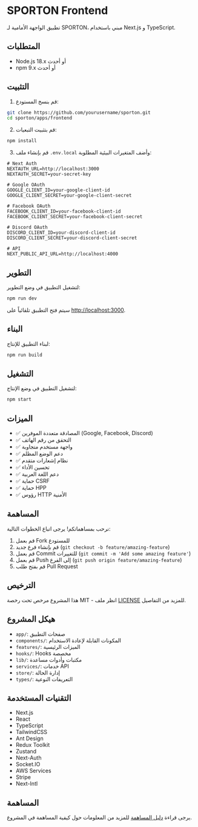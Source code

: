 # SPORTON Frontend

تطبيق الواجهة الأمامية لـ SPORTON، مبني باستخدام Next.js و TypeScript.

## المتطلبات

- Node.js 18.x أو أحدث
- npm 9.x أو أحدث

## التثبيت

1. قم بنسخ المستودع:
```bash
git clone https://github.com/yourusername/sporton.git
cd sporton/apps/frontend
```

2. قم بتثبيت التبعيات:
```bash
npm install
```

3. قم بإنشاء ملف `.env.local` وأضف المتغيرات البيئية المطلوبة:
```env
# Next Auth
NEXTAUTH_URL=http://localhost:3000
NEXTAUTH_SECRET=your-secret-key

# Google OAuth
GOOGLE_CLIENT_ID=your-google-client-id
GOOGLE_CLIENT_SECRET=your-google-client-secret

# Facebook OAuth
FACEBOOK_CLIENT_ID=your-facebook-client-id
FACEBOOK_CLIENT_SECRET=your-facebook-client-secret

# Discord OAuth
DISCORD_CLIENT_ID=your-discord-client-id
DISCORD_CLIENT_SECRET=your-discord-client-secret

# API
NEXT_PUBLIC_API_URL=http://localhost:4000
```

## التطوير

لتشغيل التطبيق في وضع التطوير:

```bash
npm run dev
```

سيتم فتح التطبيق تلقائياً على [http://localhost:3000](http://localhost:3000).

## البناء

لبناء التطبيق للإنتاج:

```bash
npm run build
```

## التشغيل

لتشغيل التطبيق في وضع الإنتاج:

```bash
npm start
```

## الميزات

- ✅ المصادقة متعددة الموفرين (Google, Facebook, Discord)
- ✅ التحقق من رقم الهاتف
- ✅ واجهة مستخدم متجاوبة
- ✅ دعم الوضع المظلم
- ✅ نظام إشعارات متقدم
- ✅ تحسين الأداء
- ✅ دعم اللغة العربية
- ✅ حماية CSRF
- ✅ حماية HPP
- ✅ رؤوس HTTP الأمنية

## المساهمة

نرحب بمساهماتكم! يرجى اتباع الخطوات التالية:

1. قم بعمل Fork للمستودع
2. قم بإنشاء فرع جديد (`git checkout -b feature/amazing-feature`)
3. قم بعمل Commit للتغييرات (`git commit -m 'Add some amazing feature'`)
4. قم بعمل Push إلى الفرع (`git push origin feature/amazing-feature`)
5. قم بفتح طلب Pull Request

## الترخيص

هذا المشروع مرخص تحت رخصة MIT - انظر ملف [LICENSE](LICENSE) للمزيد من التفاصيل.

## هيكل المشروع

- `app/`: صفحات التطبيق
- `components/`: المكونات القابلة لإعادة الاستخدام
- `features/`: الميزات الرئيسية
- `hooks/`: Hooks مخصصة
- `lib/`: مكتبات وأدوات مساعدة
- `services/`: خدمات API
- `store/`: إدارة الحالة
- `types/`: التعريفات النوعية

## التقنيات المستخدمة

- Next.js
- React
- TypeScript
- TailwindCSS
- Ant Design
- Redux Toolkit
- Zustand
- Next-Auth
- Socket.IO
- AWS Services
- Stripe
- Next-Intl

## المساهمة

يرجى قراءة [دليل المساهمة](CONTRIBUTING.md) للمزيد من المعلومات حول كيفية المساهمة في المشروع. 